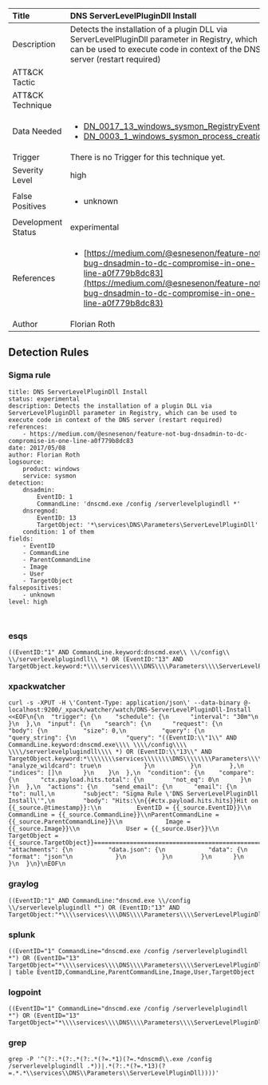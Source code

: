 | Title                | DNS ServerLevelPluginDll Install                                                                                                                                                 |
|:---------------------|:------------------------------------------------------------------------------------------------------------------------------------------------------------|
| Description          | Detects the installation of a plugin DLL via ServerLevelPluginDll parameter in Registry, which can be used to execute code in context of the DNS server (restart required)                                                                                                                                           |
| ATT&amp;CK Tactic    | <ul></ul>  |
| ATT&amp;CK Technique | <ul></ul>                             |
| Data Needed          | <ul><li>[DN_0017_13_windows_sysmon_RegistryEvent](../Data_Needed/DN_0017_13_windows_sysmon_RegistryEvent.md)</li><li>[DN_0003_1_windows_sysmon_process_creation](../Data_Needed/DN_0003_1_windows_sysmon_process_creation.md)</li></ul>                                                         |
| Trigger              |  There is no Trigger for this technique yet.  |
| Severity Level       | high                                                                                                                                                 |
| False Positives      | <ul><li>unknown</li></ul>                                                                  |
| Development Status   | experimental                                                                                                                                                |
| References           | <ul><li>[https://medium.com/@esnesenon/feature-not-bug-dnsadmin-to-dc-compromise-in-one-line-a0f779b8dc83](https://medium.com/@esnesenon/feature-not-bug-dnsadmin-to-dc-compromise-in-one-line-a0f779b8dc83)</li></ul>                                                          |
| Author               | Florian Roth                                                                                                                                                |


## Detection Rules

### Sigma rule

```
title: DNS ServerLevelPluginDll Install
status: experimental
description: Detects the installation of a plugin DLL via ServerLevelPluginDll parameter in Registry, which can be used to execute code in context of the DNS server (restart required)
references:
    - https://medium.com/@esnesenon/feature-not-bug-dnsadmin-to-dc-compromise-in-one-line-a0f779b8dc83
date: 2017/05/08
author: Florian Roth
logsource:
    product: windows
    service: sysmon
detection:
    dnsadmin:
        EventID: 1
        CommandLine: 'dnscmd.exe /config /serverlevelplugindll *'
    dnsregmod:
        EventID: 13
        TargetObject: '*\services\DNS\Parameters\ServerLevelPluginDll'
    condition: 1 of them
fields:
    - EventID
    - CommandLine
    - ParentCommandLine
    - Image
    - User
    - TargetObject
falsepositives:
    - unknown
level: high



```




### esqs
    
```
((EventID:"1" AND CommandLine.keyword:dnscmd.exe\\ \\/config\\ \\/serverlevelplugindll\\ *) OR (EventID:"13" AND TargetObject.keyword:*\\\\services\\\\DNS\\\\Parameters\\\\ServerLevelPluginDll))
```


### xpackwatcher
    
```
curl -s -XPUT -H \'Content-Type: application/json\' --data-binary @- localhost:9200/_xpack/watcher/watch/DNS-ServerLevelPluginDll-Install <<EOF\n{\n  "trigger": {\n    "schedule": {\n      "interval": "30m"\n    }\n  },\n  "input": {\n    "search": {\n      "request": {\n        "body": {\n          "size": 0,\n          "query": {\n            "query_string": {\n              "query": "((EventID:\\"1\\" AND CommandLine.keyword:dnscmd.exe\\\\ \\\\/config\\\\ \\\\/serverlevelplugindll\\\\ *) OR (EventID:\\"13\\" AND TargetObject.keyword:*\\\\\\\\services\\\\\\\\DNS\\\\\\\\Parameters\\\\\\\\ServerLevelPluginDll))",\n              "analyze_wildcard": true\n            }\n          }\n        },\n        "indices": []\n      }\n    }\n  },\n  "condition": {\n    "compare": {\n      "ctx.payload.hits.total": {\n        "not_eq": 0\n      }\n    }\n  },\n  "actions": {\n    "send_email": {\n      "email": {\n        "to": null,\n        "subject": "Sigma Rule \'DNS ServerLevelPluginDll Install\'",\n        "body": "Hits:\\n{{#ctx.payload.hits.hits}}Hit on {{_source.@timestamp}}:\\n          EventID = {{_source.EventID}}\\n      CommandLine = {{_source.CommandLine}}\\nParentCommandLine = {{_source.ParentCommandLine}}\\n            Image = {{_source.Image}}\\n             User = {{_source.User}}\\n     TargetObject = {{_source.TargetObject}}================================================================================\\n{{/ctx.payload.hits.hits}}",\n        "attachments": {\n          "data.json": {\n            "data": {\n              "format": "json"\n            }\n          }\n        }\n      }\n    }\n  }\n}\nEOF\n
```


### graylog
    
```
((EventID:"1" AND CommandLine:"dnscmd.exe \\/config \\/serverlevelplugindll *") OR (EventID:"13" AND TargetObject:"*\\\\services\\\\DNS\\\\Parameters\\\\ServerLevelPluginDll"))
```


### splunk
    
```
((EventID="1" CommandLine="dnscmd.exe /config /serverlevelplugindll *") OR (EventID="13" TargetObject="*\\\\services\\\\DNS\\\\Parameters\\\\ServerLevelPluginDll")) | table EventID,CommandLine,ParentCommandLine,Image,User,TargetObject
```


### logpoint
    
```
((EventID="1" CommandLine="dnscmd.exe /config /serverlevelplugindll *") OR (EventID="13" TargetObject="*\\\\services\\\\DNS\\\\Parameters\\\\ServerLevelPluginDll"))
```


### grep
    
```
grep -P '^(?:.*(?:.*(?:.*(?=.*1)(?=.*dnscmd\\.exe /config /serverlevelplugindll .*))|.*(?:.*(?=.*13)(?=.*.*\\services\\DNS\\Parameters\\ServerLevelPluginDll))))'
```


